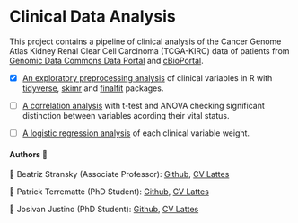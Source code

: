 # Clinical Data Analysis

This project contains a pipeline of clinical analysis of the Cancer Genome Atlas Kidney Renal Clear Cell Carcinoma (TCGA-KIRC) data of patients from [Genomic Data Commons Data Portal](https://portal.gdc.cancer.gov/exploration?filters=%7B%22op%22%3A%22and%22%2C%22content%22%3A%5B%7B%22op%22%3A%22in%22%2C%22content%22%3A%7B%22field%22%3A%22cases.project.project_id%22%2C%22value%22%3A%5B%22TCGA-KIRC%22%5D%7D%7D%5D%7D) and [cBioPortal](https://www.cbioportal.org/study/summary?id=kirp_tcga).

- [x] [An exploratory preprocessing analysis](analysis/1.preprocessing.md) of clinical variables in R with [tidyverse](https://www.tidyverse.org/), [skimr](https://github.com/ropensci/skimr) and [finalfit](https://github.com/ewenharrison/finalfit) packages.
- [ ] [A correlation analysis](analysis/2.correlation.md) with t-test and ANOVA checking significant distinction  between variables acording their vital status.
- [ ] [A logistic regression analysis](analysis/3.logistic_regression.md) of each clinical variable weight.


#### Authors :busts_in_silhouette:

 :bust_in_silhouette: Beatriz Stransky (Associate Professor): [Github](https://github.com/bia-stransky), [CV Lattes](http://lattes.cnpq.br/3142264445097872)
 
 :bust_in_silhouette: Patrick Terrematte (PhD Student): [Github](https://github.com/terrematte), [CV Lattes](http://lattes.cnpq.br/6470296449367089)
 
 :bust_in_silhouette: Josivan Justino (PhD Student): [Github](https://github.com/Josivan-br), [CV Lattes](http://lattes.cnpq.br/4497357102512154)








